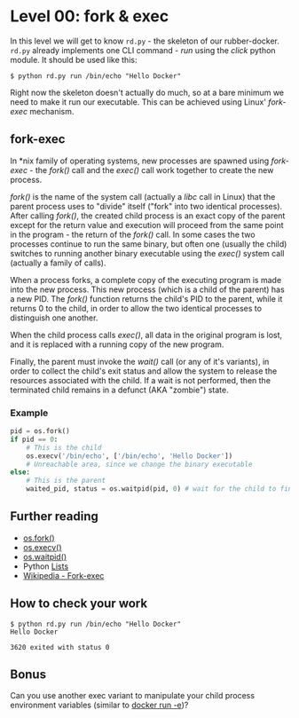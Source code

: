 # Level 00: fork & exec

In this level we will get to know `rd.py` - the skeleton of our rubber-docker. `rd.py` already implements one CLI command - *run* using the *click* python module. It should be used like this:

```
$ python rd.py run /bin/echo "Hello Docker"
```

Right now the skeleton doesn't actually do much, so at a bare minimum we need to make it run our executable. This can be achieved using Linux' *fork-exec* mechanism.

## fork-exec
In \*nix family of operating systems, new processes are spawned using *fork-exec* -
the *fork()* call and the *exec()* call work together to create the new process.

*fork()* is the name of the system call (actually a *libc* call in Linux) that the parent process uses to "divide" itself ("fork" into two identical processes). After calling *fork()*, the created child process is an exact copy of the parent except for the return value and execution will proceed from the same point in the program - the return of the *fork()* call. In some cases the two processes continue to run the same binary, but often one (usually the child) switches to running another binary executable using the *exec()* system call (actually a family of calls).

When a process forks, a complete copy of the executing program is made into the new process. This new process (which is a child of the parent) has a new PID. The *fork()* function returns the child's PID to the parent, while it returns 0 to the child, in order to allow the two identical processes to distinguish one another.

When the child process calls *exec()*, all data in the original program is lost, and it is replaced with a running copy of the new program.

Finally, the parent must invoke the *wait()* call (or any of it's variants), in order to collect the child's exit status and allow the system to release the resources associated with the child. If a wait is not performed, then the terminated child remains in a defunct (AKA "zombie") state.

### Example

```python
pid = os.fork()
if pid == 0:
    # This is the child
    os.execv('/bin/echo', ['/bin/echo', 'Hello Docker'])
    # Unreachable area, since we change the binary executable
else:
    # This is the parent
    waited_pid, status = os.waitpid(pid, 0) # wait for the child to finish
```

## Further reading
- [os.fork()](https://docs.python.org/2/library/os.html#os.fork)
- [os.execv()](https://docs.python.org/2/library/os.html#os.execv)
- [os.waitpid()](https://docs.python.org/2/library/os.html#os.waitpid)
- Python [Lists](https://docs.python.org/2/tutorial/introduction.html#lists)
- [Wikipedia - Fork-exec](https://en.wikipedia.org/wiki/Fork%E2%80%93exec)

## How to check your work

```
$ python rd.py run /bin/echo "Hello Docker"
Hello Docker

3620 exited with status 0
```

## Bonus

Can you use another exec variant to manipulate your child process environment variables (similar to [docker run -e](https://docs.docker.com/engine/reference/run/#env-environment-variables))?
